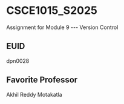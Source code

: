 # CSCE1015_S2025

Assignment for Module 9 --- Version Control

## EUID
dpn0028
## Favorite Professor
Akhil Reddy Motakatla
